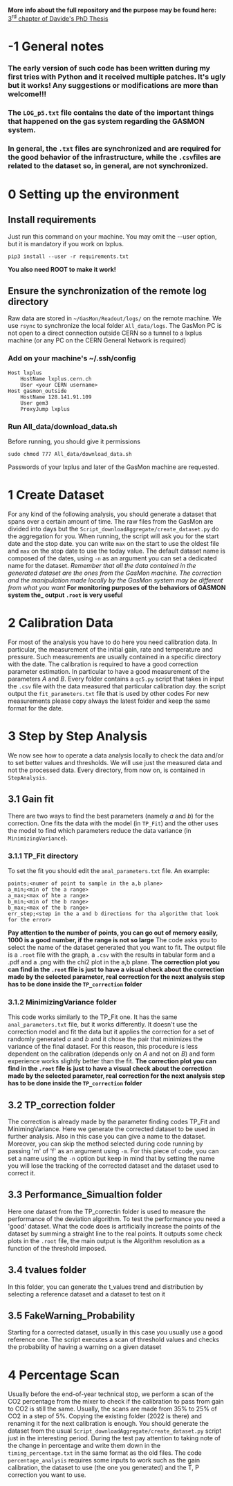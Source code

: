 **More info about the full repository and the purpose may be found here:**
[3<sup>rd</sup> chapter of Davide's PhD Thesis](https://cds.cern.ch/record/2803932?ln=en)
# -1 General notes
### The early version of such code has been written during my first tries with Python and it received multiple patches. It's ugly but it works! Any suggestions or modifications are more than welcome!!!

### The `LOG_p5.txt` file contains the date of the important things that happened on the gas system regarding the GASMON system.

### In general, the `.txt` files are synchronized and are required for the good behavior of the infrastructure, while the `.csv`files are related to the dataset so, in general, are not synchronized.
# 0 Setting up the environment

## Install requirements
Just run this command on your machine. You may omit the --user option, but it is mandatory if you work on lxplus.
```
pip3 install --user -r requirements.txt
```
**You also need ROOT to make it work!**

## Ensure the synchronization of the remote log directory
Raw data are stored in `~/GasMon/Readout/logs/` on the remote machine. We use `rsync` to synchronize the local folder `All_data/logs`.
The GasMon PC is not open to a direct connection outside CERN so a tunnel to a lxplus machine (or any PC on the CERN General Network is required)
### Add on your machine's ~/.ssh/config
```
Host lxplus
    HostName lxplus.cern.ch
    User <your CERN username>
Host gasmon_outside
    HostName 128.141.91.109
    User gem3
    ProxyJump lxplus
```
### Run All_data/download_data.sh
Before running, you should give it permissions
```
sudo chmod 777 All_data/download_data.sh
```
Passwords of your lxplus and later of the GasMon machine are requested.


# 1 Create Dataset
For any kind of the following analysis, you should generate a dataset that spans over a certain amount of time. The raw files from the GasMon are divided into days but the ```Script_downloadAggregate/create_dataset.py``` do the aggregation for you.
When running, the script will ask you for the start date and the stop date. you can write `max` on the start to use the oldest file and `max` on the stop date to use the today value.
The default dataset name is composed of the dates, using `-n` as an argument you can set a dedicated name for the dataset.
*Remember that all the data contained in the generated dataset are the ones from the GasMon machine. The correction and the manipulation made locally by the GasMon system may be different from what you want*
**For monitoring purposes of the behaviors of GASMON system the_ output `.root` is very useful**
# 2 Calibration Data
For most of the analysis you have to do here you need calibration data. In particular, the measurement of the initial gain, rate and temperature and pressure. Such measurements are usually contained in a specific directory with the date. The calibration is required to have a good correction parameter estimation. In particular to have a good measurement of the parameters *A* and *B*.
Every folder contains a `qc5.py` script that takes in input the `.csv` file with the data measured that particular calibration day. the script output the `fit_parameters.txt` file that is used by other codes
For new measurements please copy always the latest folder and keep the same format for the date.

# 3 Step by Step Analysis
We now see how to operate a data analysis locally to check the data and/or to set better values and thresholds. We will use just the measured data and not the processed data. Every directory, from now on, is contained in `StepAnalysis`.
## 3.1 Gain fit
There are two ways to find the best parameters (namely *a* and *b*) for the correction. One fits the data with the model (in `TP_Fit`) and the other uses the model to find which parameters reduce the data variance (in `MinimizingVariance`).
### 3.1.1 TP_Fit directory
To set the fit you should edit the `anal_parameters.txt` file. An example:
```
points;<numer of point to sample in the a,b plane>
a_min;<min of the a range>
a_max;<max of hte a range>
b_min;<min of the b range>
b_max;<max of the b range>
err_step;<step in the a and b directions for tha algorithm that look for the error>
```
**Pay attention to the number of points, you can go out of memory easily, 1000 is a good number, if the range is not so large**
The code asks you to select the name of the dataset generated that you want to fit. The output file is a `.root` file with the graph, a `.csv` with the results in tabular form and a .pdf and a .png with the chi2 plot in the a,b plane.
**The correction plot you can find in the `.root` file is just to have a visual check about the correction made by the selected parameter, real correction for the next analysis step has to be done inside the `TP_correction` folder**
### 3.1.2 MinimizingVariance folder
This code works similarly to the TP_Fit one. It has the same `anal_parameters.txt` file, but it works differently. It doesn't use the correction model and fit the data but it applies the correction for a set of randomly generated *a* and *b* and it chose the pair that minimizes the variance of the final dataset. For this reason, this procedure is less dependent on the calibration (depends only on *A* and not on *B*) and form experience works slightly better than the fit.
**The correction plot you can find in the `.root` file is just to have a visual check about the correction made by the selected parameter, real correction for the next analysis step has to be done inside the `TP_correction` folder**

## 3.2 TP_correction folder
The correction is already made by the parameter finding codes TP_Fit and MinimingVariance. Here we generate the corrected dataset to be used in further analysis. Also in this case you can give a name to the dataset. Moreover, you can skip the method selected during code running by passing 'm' of 'f' as an argument using `-m`.
For this piece of code, you can set a name using the `-n` option but keep in mind that by setting the name you will lose the tracking of the corrected dataset and the dataset used to correct it.

## 3.3 Performance_Simualtion folder
Here one dataset from the TP_correctin folder is used to measure the performance of the deviation algorithm. To test the performance you need a 'good' dataset. What the code does is artificially increase the points of the dataset by summing a straight line to the real points. It outputs some check plots in the `.root` file, the main output is the Algorithm resolution as a function of the threshold imposed.

## 3.4 tvalues folder
In this folder, you can generate the t_values trend and distribution by selecting a reference dataset and a dataset to test on it

## 3.5 FakeWarning_Probability

Starting for a corrected dataset, usually in this case you usually use a good reference one. The script executes a scan of threshold values and checks the probability of having a warning on a given dataset

# 4 Percentage Scan
Usually before the end-of-year technical stop, we perform a scan of the CO2 percentage from the mixer to check if the calibration to pass from gain to CO2 is still the same. Usually, the scans are made from 35% to 25% of CO2 in a step of 5%. Copying the existing folder (2022 is there) and renaming it for the next calibration is enough. You should generate the dataset from the usual `Script_downloadAggregate/create_dataset.py` script just in the interesting period. During the test pay attention to taking note of the change in percentage and write them down in the `timing_percentage.txt` in the same format as the old files. The code `percentage_analysis` requires some inputs to work such as the gain calibration, the dataset to use (the one you generated) and the T, P correction you want to use.
